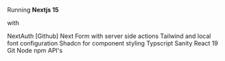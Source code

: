 Running <strong>Nextjs 15</strong>

with

NextAuth [Github]
Next Form with server side actions
Tailwind and local font configuration
Shadcn for component styling
Typscript
Sanity
React 19
Git
Node
npm
API's
